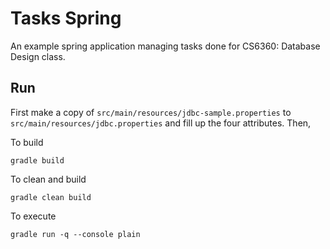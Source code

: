 # Tasks Spring

An example spring application managing tasks done for CS6360: Database Design class.

## Run

First make a copy of `src/main/resources/jdbc-sample.properties` to `src/main/resources/jdbc.properties`
and fill up the four attributes. Then,

To build

    gradle build

To clean and build

    gradle clean build

To execute

    gradle run -q --console plain
